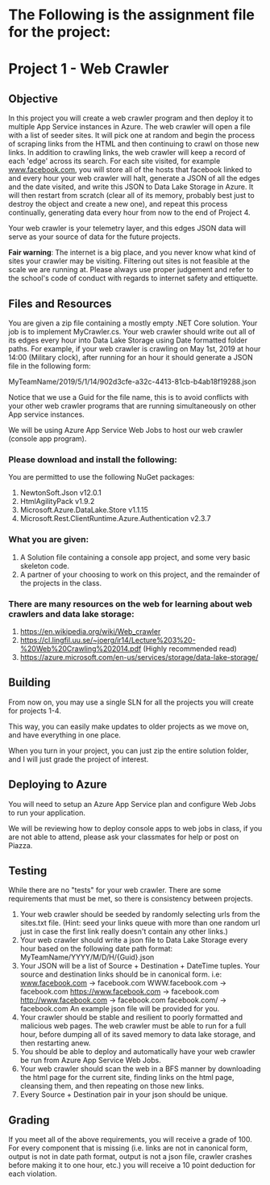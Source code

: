 # The Following is the assignment file for the project:

# Project 1 - Web Crawler

## Objective
In this project you will create a web crawler program and then deploy it to multiple App Service instances in Azure. The web crawler will open a file with a list of seeder sites. It will pick one at random and begin the process of scraping links from the HTML and then continuing to crawl on those new links. In addition to crawling links, the web crawler will keep a record of each 'edge' across its search. For each site visited, for example www.facebook.com, you will store all of the hosts that facebook linked to and every hour your web crawler will halt, generate a JSON of all the edges and the date visited, and write this JSON to Data Lake Storage in Azure. It will then restart from scratch (clear all of its memory, probably best just to destroy the object and create a new one), and repeat this process continually, generating data every hour from now to the end of Project 4.

Your web crawler is your telemetry layer, and this edges JSON data will serve as your source of data for the future projects.

**Fair warning**: The internet is a big place, and you never know what kind of sites your crawler may be visiting. Filtering out sites is not feasible at the scale we are running at. Please always use proper judgement and refer to the school's code of conduct with regards to internet safety and ettiquette.

## Files and Resources
You are given a zip file containing a mostly empty .NET Core solution. Your job is to implement MyCrawler.cs. Your web crawler should write out all of its edges every hour into Data Lake Storage using Date formatted folder paths. For example, if your web crawler is crawling on May 1st, 2019 at hour 14:00 (Military clock), after running for an hour it should generate a JSON file in the following form:

MyTeamName/2019/5/1/14/902d3cfe-a32c-4413-81cb-b4ab18f19288.json

Notice that we use a Guid for the file name, this is to avoid conflicts with your other web crawler programs that are running simultaneously on other App service instances.

We will be using Azure App Service Web Jobs to host our web crawler (console app program).

### Please download and install the following:
You are permitted to use the following NuGet packages:
1) NewtonSoft.Json v12.0.1
2) HtmlAgilityPack v1.9.2
3) Microsoft.Azure.DataLake.Store v1.1.15
4) Microsoft.Rest.ClientRuntime.Azure.Authentication v2.3.7

### What you are given:
1. A Solution file containing a console app project, and some very basic skeleton code.
2. A partner of your choosing to work on this project, and the remainder of the projects in the class.

### There are many resources on the web for learning about web crawlers and data lake storage:
1. https://en.wikipedia.org/wiki/Web_crawler
2. https://cl.lingfil.uu.se/~joerg/ir14/Lecture%203%20-%20Web%20Crawling%202014.pdf (Highly recommended read)
3. https://azure.microsoft.com/en-us/services/storage/data-lake-storage/

## Building
From now on, you may use a single SLN for all the projects you will create for projects 1-4.

This way, you can easily make updates to older projects as we move on, and have everything in one place.

When you turn in your project, you can just zip the entire solution folder, and I will just grade the project of interest.

## Deploying to Azure
You will need to setup an Azure App Service plan and configure Web Jobs to run your application.

We will be reviewing how to deploy console apps to web jobs in class, if you are not able to attend, please ask your classmates for help or post on Piazza.

## Testing
While there are no "tests" for your web crawler. There are some requirements that must be met, so there is consistency between projects.

1) Your web crawler should be seeded by randomly selecting urls from the sites.txt file. (Hint: seed your links queue with more than one random url just in case the first link really doesn't contain any other links.)
2) Your web crawler should write a json file to Data Lake Storage every hour based on the following date path format:
    MyTeamName/YYYY/M/D/H/{Guid}.json
3) Your JSON will be a list of Source + Destination + DateTime tuples. Your source and destination links should be in canonical form. i.e:
    www.facebook.com -> facebook.com
    WWW.facebook.com -> facebook.com
    https://www.facebook.com -> facebook.com
    http://www.facebook.com -> facebook.com
    facebook.com/ -> facebook.com
    An example json file will be provided for you.
4) Your crawler should be stable and resilient to poorly formatted and malicious web pages. The web crawler must be able to run for a full hour, before dumping all of its saved memory to data lake storage, and then
   restarting anew.
5) You should be able to deploy and automatically have your web crawler be run from Azure App Service Web Jobs.
6) Your web crawler should scan the web in a BFS manner by downloading the html page for the current site, finding links on the html page, cleansing them, and then repeating on those new links.
7) Every Source + Destination pair in your json should be unique.

## Grading
If you meet all of the above requirements, you will receive a grade of 100.
For every component that is missing (i.e. links are not in canonical form, output is not in date path format, output is not a json file, crawler crashes before making it to one hour, etc.) you will receive a 10 point deduction for each violation.
